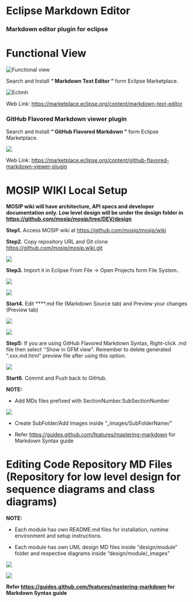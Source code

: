 # Eclipse Markdown Editor

### Markdown editor plugin for eclipse 

# Functional View
![Functional view](_images/arch_diagrams/MOSIP_modules_components.png)

Search and Install **“ Markdown Text Editor “**  form Eclipse Marketplace.


![Eclimh](_images/ecl_markdown/0_ecl_plugin_markdown_editor.png)
 
 

Web Link:  https://marketplace.eclipse.org/content/markdown-text-editor


### GitHub Flavored Markdown viewer plugin

Search and Install **“ GitHub Flavored Markdown “** form Eclipse Marketplace.


 ![](_images/ecl_markdown/0_gfm_viewr_plugin.png)


Web Link:  https://marketplace.eclipse.org/content/github-flavored-markdown-viewer-plugin




# MOSIP WIKI Local Setup

**MOSIP wiki will have architecture, API specs and developer documentation only. Low level design will be under the design folder in https://github.com/mosip/mosip/tree/DEV/design**

**Step1.** Access MOSIP wiki at https://github.com/mosip/mosip/wiki


**Step2.** Copy repository URL and Git clone https://github.com/mosip/mosip.wiki.git


![](_images/ecl_markdown/1_mosip_wiki.png)
 

**Step3.** Import it in Eclipse From File -> Open Projects form File System.. 
 

![](_images/ecl_markdown/2_wiki_imort_eclipse.png)



![](_images/ecl_markdown/3_mosip_wiki_content.png)



**Start4.** Edit ****.md file (Markdown Source tab) and Preview your changes (Preview tab)


 ![](_images/ecl_markdown/4_markdown_source_view.png)



 ![](_images/ecl_markdown/5.0_markdown_preview.png)
 

**Step5:** If you are using GitHub Flavored Markdown Syntax, Right-click .md file then select ''Show in GFM view".
Remember to delete generated “.xxx.md.html” preview file after using this option. 



 ![](_images/ecl_markdown/5.1_markdown_preview.png)



**Start6.** Commit and Push back to GitHub.

**NOTE:** 

- Add MDs files prefixed with SectionNumber.SubSectionNumber

![](_images/ecl_markdown/6_section-subsection.png)


- Create SubFolder/Add Images inside “_images/SubFolderName/”


- Refer https://guides.github.com/features/mastering-markdown for Markdown Syntax guide 



# Editing Code Repository MD Files (Repository for low level design for sequence diagrams and class diagrams)

**NOTE:** 

- Each module has own README.md files for installation, runtime environment and setup instructions.

- Each module has own UML design MD files inside “design/module” folder and respective diagrams inside “design/module/_images” 

 

![](_images/ecl_markdown/7_mosip_code_repo_design.png)
  


![](_images/ecl_markdown/8_module_design.png)



**Refer https://guides.github.com/features/mastering-markdown for Markdown Syntax guide**
